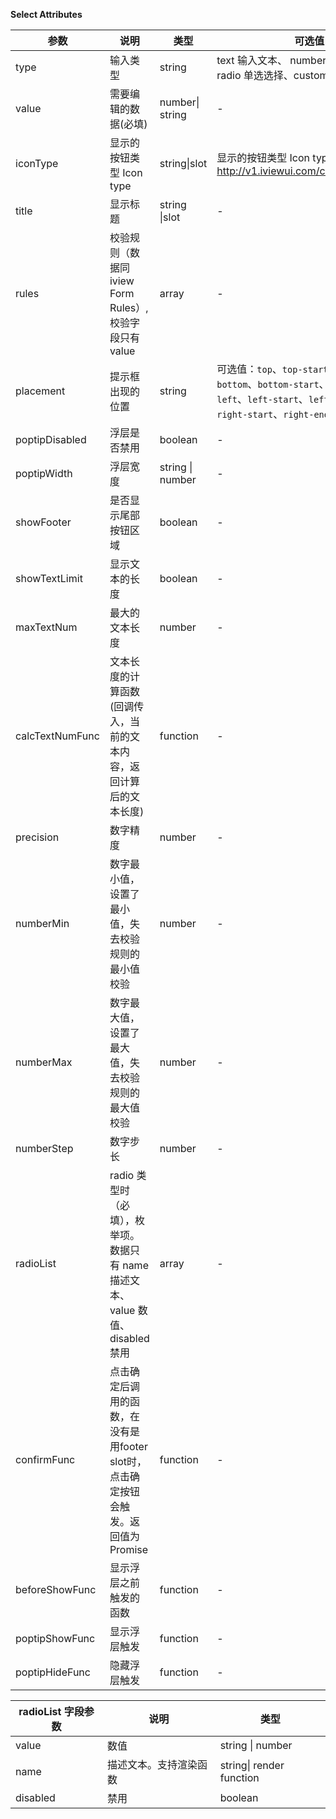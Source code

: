 **Select Attributes**

| 参数                | 说明                                                         | 类型     | 可选值                                                       | 默认值   |
| ------------------- | ------------------------------------------------------------ | -------- | ------------------------------------------------------------ | -------- |
| type | 输入类型 | string | text 输入文本、 number 输入数字、radio 单选选择、custom 自定义内容             | text |
| value | 需要编辑的数据(必填) | number\| string | -                                         | - |
| iconType | 显示的按钮类型 Icon type | string\|slot | 显示的按钮类型 Icon type http://v1.iviewui.com/components/icon | md-create |
| title | 显示标题 | string \|slot | - | - |
| rules | 校验规则（数据同 iview Form Rules）,校验字段只有 value | array | - | - |
| placement | 提示框出现的位置 | string           | 可选值：`top`、`top-start`、`top-end`、`bottom`、`bottom-start`、`bottom-end`、`left`、`left-start`、`left-end`、`right`、`right-start`、`right-end` | bottom |
| poptipDisabled | 浮层是否禁用 | boolean | - | false |
| poptipWidth | 浮层宽度 | string \| number | - | 320 |
| showFooter      | 是否显示尾部按钮区域 | boolean | - | true |
| showTextLimit   | 显示文本的长度 | boolean | - | false |
| maxTextNum      | 最大的文本长度 | number | - | - |
| calcTextNumFunc | 文本长度的计算函数(回调传入，当前的文本内容，返回计算后的文本长度) | function | - | - |
| precision       | 数字精度 | number | - | - |
| numberMin       | 数字最小值，设置了最小值，失去校验规则的最小值校验 | number | - | - |
| numberMax       | 数字最大值，设置了最大值，失去校验规则的最大值校验 | number | - | - |
| numberStep      | 数字步长 | number | - | - |
| radioList       | radio 类型时（必填），枚举项。数据只有 name 描述文本、 value 数值、disabled 禁用 | array | - | - |
| confirmFunc     | 点击确定后调用的函数，在没有是用footer slot时，点击确定按钮会触发。返回值为 Promise | function | - | - |
| beforeShowFunc  | 显示浮层之前触发的函数 | function | - | - |
| poptipShowFunc  | 显示浮层触发 | function | - | - |
| poptipHideFunc  | 隐藏浮层触发 | function | - | - |

| radioList 字段参数 | 说明                   | 类型                     |
| ------------------ | ---------------------- | ------------------------ |
| value              | 数值                   | string \| number         |
| name               | 描述文本。支持渲染函数 | string\| render function |
| disabled           | 禁用                   | boolean                  |

